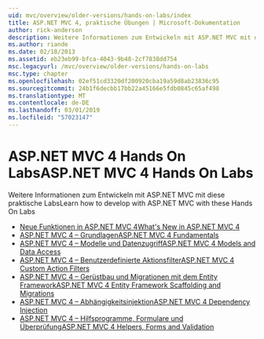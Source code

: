 ```yaml
---
uid: mvc/overview/older-versions/hands-on-labs/index
title: ASP.NET MVC 4, praktische Übungen | Microsoft-Dokumentation
author: rick-anderson
description: Weitere Informationen zum Entwickeln mit ASP.NET MVC mit diese praktische Labs
ms.author: riande
ms.date: 02/18/2013
ms.assetid: eb23eb99-bfca-4043-9b48-2cf7838dd754
msc.legacyurl: /mvc/overview/older-versions/hands-on-labs
msc.type: chapter
ms.openlocfilehash: 02ef51cd3320df200920cba19a59d8ab23836c95
ms.sourcegitcommit: 24b1f6decbb17bb22a45166e5fdb0845c65af498
ms.translationtype: MT
ms.contentlocale: de-DE
ms.lasthandoff: 03/01/2019
ms.locfileid: "57023147"
---
```

# <a name="aspnet-mvc-4-hands-on-labs"></a><span data-ttu-id="220d3-103">ASP.NET MVC 4 Hands On Labs</span><span class="sxs-lookup"><span data-stu-id="220d3-103">ASP.NET MVC 4 Hands On Labs</span></span>

<span data-ttu-id="220d3-104">Weitere Informationen zum Entwickeln mit ASP.NET MVC mit diese praktische Labs</span><span class="sxs-lookup"><span data-stu-id="220d3-104">Learn how to develop with ASP.NET MVC with these Hands On Labs</span></span>

- [<span data-ttu-id="220d3-105">Neue Funktionen in ASP.NET MVC 4</span><span class="sxs-lookup"><span data-stu-id="220d3-105">What's New in ASP.NET MVC 4</span></span>](whats-new-in-aspnet-mvc-4.md)
- [<span data-ttu-id="220d3-106">ASP.NET MVC 4 – Grundlagen</span><span class="sxs-lookup"><span data-stu-id="220d3-106">ASP.NET MVC 4 Fundamentals</span></span>](aspnet-mvc-4-fundamentals.md)
- [<span data-ttu-id="220d3-107">ASP.NET MVC 4 – Modelle und Datenzugriff</span><span class="sxs-lookup"><span data-stu-id="220d3-107">ASP.NET MVC 4 Models and Data Access</span></span>](aspnet-mvc-4-models-and-data-access.md)
- [<span data-ttu-id="220d3-108">ASP.NET MVC 4 – Benutzerdefinierte Aktionsfilter</span><span class="sxs-lookup"><span data-stu-id="220d3-108">ASP.NET MVC 4 Custom Action Filters</span></span>](aspnet-mvc-4-custom-action-filters.md)
- [<span data-ttu-id="220d3-109">ASP.NET MVC 4 – Gerüstbau und Migrationen mit dem Entity Framework</span><span class="sxs-lookup"><span data-stu-id="220d3-109">ASP.NET MVC 4 Entity Framework Scaffolding and Migrations</span></span>](aspnet-mvc-4-entity-framework-scaffolding-and-migrations.md)
- [<span data-ttu-id="220d3-110">ASP.NET MVC 4 – Abhängigkeitsinjektion</span><span class="sxs-lookup"><span data-stu-id="220d3-110">ASP.NET MVC 4 Dependency Injection</span></span>](aspnet-mvc-4-dependency-injection.md)
- [<span data-ttu-id="220d3-111">ASP.NET MVC 4 – Hilfsprogramme, Formulare und Überprüfung</span><span class="sxs-lookup"><span data-stu-id="220d3-111">ASP.NET MVC 4 Helpers, Forms and Validation</span></span>](aspnet-mvc-4-helpers-forms-and-validation.md)

